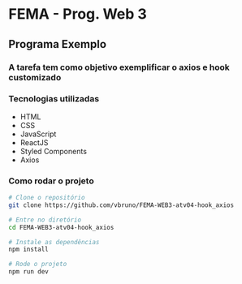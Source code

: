# FEMA - Prog. Web 3

## Programa Exemplo

### A tarefa tem como objetivo exemplificar o axios e hook customizado

### Tecnologias utilizadas

- HTML
- CSS
- JavaScript
- ReactJS
- Styled Components
- Axios

### Como rodar o projeto

```bash
# Clone o repositório
git clone https://github.com/vbruno/FEMA-WEB3-atv04-hook_axios

# Entre no diretório
cd FEMA-WEB3-atv04-hook_axios

# Instale as dependências
npm install

# Rode o projeto
npm run dev
```
